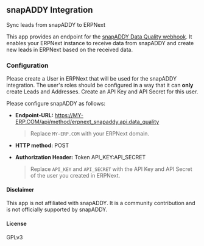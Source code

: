 ## snapADDY Integration

Sync leads from snapADDY to ERPNext

This app provides an endpoint for the [snapADDY Data Quality webhook](https://developers.snapaddy.com/dataquality-webhook-api/guides/getting-started). It enables your ERPNext instance to receive data from snapADDY and create new leads in ERPNext based on the received data.

### Configuration

Please create a User in ERPNext that will be used for the snapADDY integration. The user's roles should be configured in a way that it can **only** create Leads and Addresses. Create an API Key and API Secret for this user.

Please configure snapADDY as follows:

- **Endpoint-URL:** https://MY-ERP.COM/api/method/erpnext_snapaddy.api.data_quality

    > Replace `MY-ERP.COM` with your ERPNext domain.

- **HTTP method:** POST
- **Authorization Header:** Token API_KEY:API_SECRET

    > Replace `API_KEY` and `API_SECRET` with the API Key and API Secret of the user you created in ERPNext.

#### Disclaimer

This app is not affiliated with snapADDY. It is a community contribution and is not officially supported by snapADDY.

#### License

GPLv3